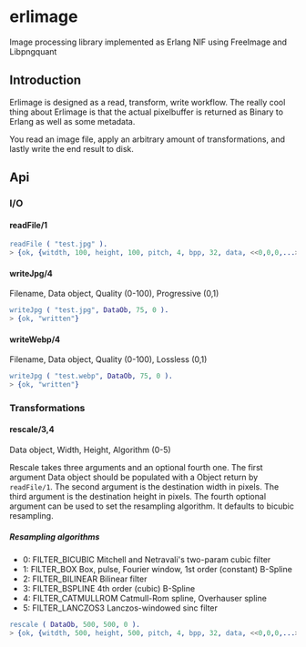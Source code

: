 # erlimage
Image processing library implemented as Erlang NIF using FreeImage and Libpngquant

## Introduction

Erlimage is designed as a read, transform, write workflow.
The really cool thing about Erlimage is that the actual pixelbuffer  is returned as Binary to Erlang as well as some metadata. 

You read an image file, apply an arbitrary amount of transformations, and lastly write the end result to disk.



## Api

### I/O
#### readFile/1
```erlang
readFile ( "test.jpg" ).
> {ok, {witdth, 100, height, 100, pitch, 4, bpp, 32, data, <<0,0,0,...>>}}

```

#### writeJpg/4
Filename, Data object, Quality (0-100), Progressive (0,1)
```erlang
writeJpg ( "test.jpg", DataOb, 75, 0 ).
> {ok, "written"}

```

#### writeWebp/4
Filename, Data object, Quality (0-100), Lossless (0,1)
```erlang
writeJpg ( "test.webp", DataOb, 75, 0 ).
> {ok, "written"}

```

### Transformations
#### rescale/3,4
Data object, Width, Height, Algorithm (0-5)

Rescale takes three arguments and an optional fourth one. 
The first argument Data object should be populated with a Object return by `readFile/1`.
The second argument is the destination width in pixels. 
The third argument is the destination height in pixels. 
The fourth optional argument can be used to set the resampling algorithm. It defaults to bicubic resampling.

##### Resampling algorithms
- 0: FILTER_BICUBIC Mitchell and Netravali's two-param cubic filter
- 1: FILTER_BOX Box, pulse, Fourier window, 1st order (constant) B-Spline
- 2: FILTER_BILINEAR Bilinear filter
- 3: FILTER_BSPLINE 4th order (cubic) B-Spline
- 4: FILTER_CATMULLROM Catmull-Rom spline, Overhauser spline
- 5: FILTER_LANCZOS3 Lanczos-windowed sinc filter

```erlang
rescale ( DataOb, 500, 500, 0 ).
> {ok, {witdth, 500, height, 500, pitch, 4, bpp, 32, data, <<0,0,0,...>>}}

```